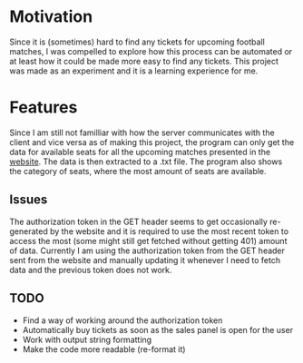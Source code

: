 
# Motivation

Since it is (sometimes) hard to find any tickets for upcoming football matches, I was compelled to explore how this process can be automated or at 
least how it could be made more easy to find any tickets.
This project was made as an experiment and it is a learning experience for me.


# Features

Since I am still not familliar with how the server communicates with the client and vice versa as of making this project, the program can only get 
the data for available seats for all the upcoming matches presented in the [website](https://www.passo.com.tr/). The data is then extracted to a 
.txt file. The program also shows the category of seats, where the most amount of seats are available.


## Issues

The authorization token in the GET header seems to get occasionally re-generated by the website and it is required to use the most recent token to 
access the most (some might still get fetched without getting 401) amount of data.
Currently I am using the authorization token from the GET header sent from the website and manually updating it whenever I need to fetch data and 
the previous token does not work.

## TODO

- Find a way of working around the authorization token
- Automatically buy tickets as soon as the sales panel is open for the user
- Work with output string formatting
- Make the code more readable (re-format it)
